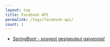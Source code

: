 ```yaml
---
layout: tag
title: Facebook API
permalink: /tags/facebook-api/
count: 1
---
```


- [SpringBoot - sosyeol gesigeuleul gajyeooja!](https://jbb9229.github.io/blog/202007/spring-socialembed)
